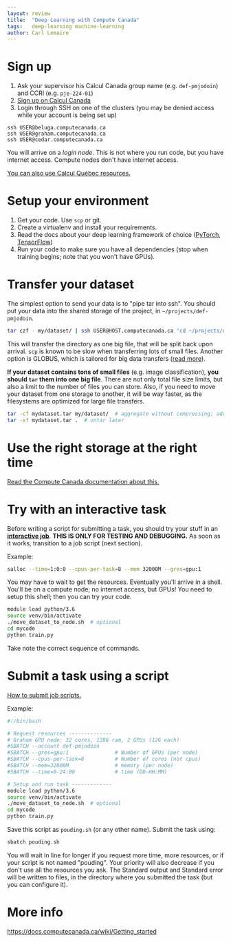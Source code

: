 ```yaml
---
layout: review
title:  "Deep Learning with Compute Canada"
tags:   deep-learning machine-learning
author: Carl Lemaire
---
```


# Sign up

1. Ask your supervisor his Calcul Canada group name (e.g. `def-pmjodoin`) and CCRI (e.g. `pje-224-01`)
2. [Sign up on Calcul Canada](https://www.computecanada.ca/research-portal/account-management/apply-for-an-account/)
3. Login through SSH on one of the clusters (you may be denied access while your account is being set up)

```
ssh USER@beluga.computecanada.ca
ssh USER@graham.computecanada.ca
ssh USER@cedar.computecanada.ca
```

You will arrive on a _login node_. This is not where you run code, but you have internet access. Compute nodes don't have internet access.

[You can also use Calcul Québec resources.](https://wiki.calculquebec.ca/w/Accueil)

# Setup your environment

1. Get your code. Use `scp` or git.
2. Create a virtualenv and install your requirements.
3. Read the docs about your deep learning framework of choice ([PyTorch](https://docs.computecanada.ca/wiki/PyTorch), [TensorFlow](https://docs.computecanada.ca/wiki/TensorFlow))
4. Run your code to make sure you have all dependencies (stop when training begins; note that you won't have GPUs).

# Transfer your dataset

The simplest option to send your data is to "pipe tar into ssh". You should put your data into the shared storage of the project, in `~/projects/def-pmjodoin`.

```bash
tar czf - my/dataset/ | ssh USER@HOST.computecanada.ca 'cd ~/projects/def-pmjodoin/data && tar xvzf -'
```

This will transfer the directory as one big file, that will be split back upon arrival. `scp` is known to be slow when transferring lots of small files. Another option is GLOBUS, which is tailored for big data transfers ([read more](https://wiki.calculquebec.ca/w/Globus/fr)).

**If your dataset contains tons of small files** (e.g. image classification), **you should `tar` them into one big file**. There are not only total file size limits, but also a limit to the number of files you can store. Also, if you need to move your dataset from one storage to another, it will be way faster, as the filesystems are optimized for large file transfers.

```bash
tar -cf mydataset.tar my/dataset/  # aggregate without compressing; add z to compress
tar -xf mydataset.tar .  # untar later
```

# Use the right storage at the right time

[Read the Compute Canada documentation about this.](https://docs.computecanada.ca/wiki/Storage_and_file_management)

# Try with an interactive task

Before writing a script for submitting a task, you should try your stuff in an [**interactive job**](https://docs.computecanada.ca/wiki/Running_jobs#Interactive_jobs). **THIS IS ONLY FOR TESTING AND DEBUGGING.** As soon as it works, transition to a job script (next section).

Example:
```bash
salloc --time=1:0:0 --cpus-per-task=8 --mem 32000M --gres=gpu:1
```

You may have to wait to get the resources. Eventually you'll arrive in a shell. You'll be on a compute node; no internet access, but GPUs! You need to setup this shell; then you can try your code.

```bash
module load python/3.6
source venv/bin/activate
./move_dataset_to_node.sh  # optional
cd mycode
python train.py
```

Take note the correct sequence of commands.

# Submit a task using a script

[How to submit job scripts.](https://docs.computecanada.ca/wiki/Running_jobs#Use_sbatch_to_submit_jobs)

Example:
```bash
#!/bin/bash

# Request resources --------------
# Graham GPU node: 32 cores, 128G ram, 2 GPUs (12G each)
#SBATCH --account def-pmjodoin
#SBATCH --gres=gpu:1               # Number of GPUs (per node)
#SBATCH --cpus-per-task=8          # Number of cores (not cpus)
#SBATCH --mem=32000M               # memory (per node)
#SBATCH --time=0-24:00             # time (DD-HH:MM)

# Setup and run task -------------
module load python/3.6
source venv/bin/activate
./move_dataset_to_node.sh  # optional
cd mycode
python train.py
```

Save this script as `pouding.sh` (or any other name). Submit the task using:

```bash
sbatch pouding.sh
```

You will wait in line for longer if you request more time, more resources, or if your script is not named "pouding". Your priority will also decrease if you don't use all the resources you ask. The Standard output and Standard error will be written to files, in the directory where you submitted the task (but you can configure it).

# More info

<https://docs.computecanada.ca/wiki/Getting_started>
